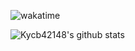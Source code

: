 ![wakatime](https://wakatime.com/badge/user/76898223-bdcf-4ad6-a5ff-8ad589e21792.svg)

<!--![WakaTime language stats](https://wakatime.com/badge/user/76898223-bdcf-4ad6-a5ff-8ad589e21792.svg)-->

![Kycb42148's github stats](https://github-readme-stats.vercel.app/api?username=Kycb42148&show_icons=true&theme=radical)
